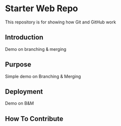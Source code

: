 # Starter Web Repo

This repository is for showing how Git and GitHub work

## Introduction
Demo on branching & merging


## Purpose
Simple demo on Branching & Merging

## Deployment
Demo on B&M

## How To Contribute


